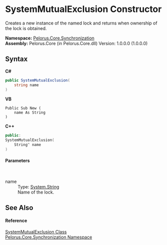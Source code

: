 # SystemMutualExclusion Constructor 
 

Creates a new instance of the named lock and returns when ownership of the lock is obtained.

**Namespace:**&nbsp;<a href="3DF715C2">Pelorus.Core.Synchronization</a><br />**Assembly:**&nbsp;Pelorus.Core (in Pelorus.Core.dll) Version: 1.0.0.0 (1.0.0.0)

## Syntax

**C#**<br />
``` C#
public SystemMutualExclusion(
	string name
)
```

**VB**<br />
``` VB
Public Sub New ( 
	name As String
)
```

**C++**<br />
``` C++
public:
SystemMutualExclusion(
	String^ name
)
```


#### Parameters
&nbsp;<dl><dt>name</dt><dd>Type: <a href="http://msdn2.microsoft.com/en-us/library/s1wwdcbf" target="_blank">System.String</a><br />Name of the lock.</dd></dl>

## See Also


#### Reference
<a href="FBB8794A">SystemMutualExclusion Class</a><br /><a href="3DF715C2">Pelorus.Core.Synchronization Namespace</a><br />